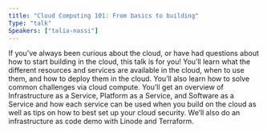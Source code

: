 ```yaml
---
title: "Cloud Computing 101: From basics to building"
Type: "talk"
Speakers: ["talia-nassi"]
---
```


If you’ve always been curious about the cloud, or have had questions about how to start building in the cloud, this talk is for you! You’ll learn what the different resources and services are available in the cloud, when to use them, and how to deploy them in the cloud. You’ll also learn how to solve common challenges via cloud compute. You’ll get an overview of Infrastructure as a Service, Platform as a Service, and Software as a Service and how each service can be used when you build on the cloud as well as tips on how to best set up your cloud security. We’ll also do an infrastructure as code demo with Linode and Terraform.
